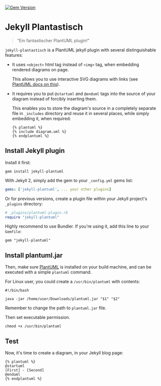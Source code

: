 [![Gem Version](https://badge.fury.io/rb/jekyll-plantastisch.svg)](https://badge.fury.io/rb/jekyll-plantastisch)

# Jekyll Plantastisch
> "Ein fantastischer PlantUML plugin!"

`jekyll-plantastisch` is a PlantUML jekyll plugin with several 
distinguishable features:

- It uses `<object>` html tag instead of `<img>` tag, when embedding 
  rendered diagrams on page. 

  This allows you to use interactive SVG 
  diagrams with links (see [PlantUML docs on this][plantuml_links]).

- It requires you to put `@startuml` and `@enduml` tags into the
  source of your diagram instead of forcibly inserting them. 

  This enables you to store the diagram's source in a completely
  separate file in `_includes` directory and reuse it in several
  places, while simply embedding it, when required:
  ```jekyll
  {% plantuml %}
  {% include diagram.uml %}
  {% endplantuml %}
  ```

## Install Jekyll plugin

Install it first:

```
gem install jekyll-plantuml
```

With Jekyll 2, simply add the gem to your `_config.yml` gems list:

```yaml
gems: ['jekyll-plantuml', ... your other plugins]
```

Or for previous versions,
create a plugin file within your Jekyll project's `_plugins` directory:

```ruby
# _plugins/plantuml-plugin.rb
require "jekyll-plantuml"
```

Highly recommend to use Bundler. If you're using it, add this line
to your `Gemfile`:

```
gem "jekyll-plantuml"
```

## Install plantuml.jar

Then, make sure [PlantUML](http://plantuml.sourceforge.net/download.html)
is installed on your build machine, and can
be executed with a simple `plantuml` command.

For Linux user, you could create a `/usr/bin/plantuml` with contents:

```
#!/bin/bash

java -jar /home/user/Downloads/plantuml.jar "$1" "$2"
```

Remember to change the path to `plantuml.jar` file.

Then set executable permission.

```
chmod +x /usr/bin/plantuml
```

## Test

Now, it's time to create a diagram, in your Jekyll blog page:

```
{% plantuml %}
@startuml
[First] - [Second]
@enduml
{% endplantuml %}
```

[plantuml_links]: http://plantuml.com/link
